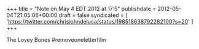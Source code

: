 +++
title = "Note on May 4 EDT 2012 at 17:5"
publishdate = 2012-05-04T21:05:06+00:00
draft = false
syndicated = [ 'https://twitter.com/chrisjohndeluca/status/198518638792282100?s=20' ]
+++

The Lovey Bones #removeoneletterfilm
